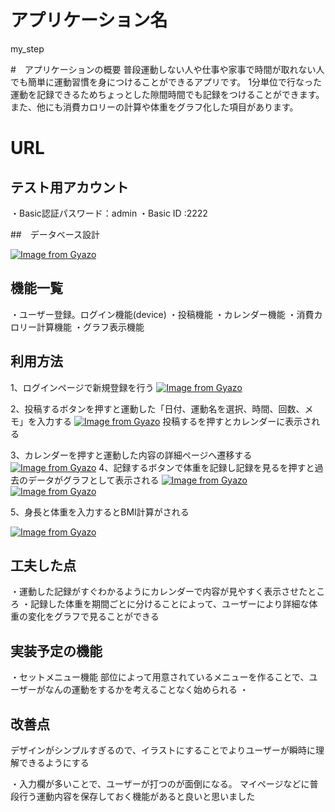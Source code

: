 # アプリケーション名
my_step

#　アプリケーションの概要
普段運動しない人や仕事や家事で時間が取れない人でも簡単に運動習慣を身につけることができるアプリです。
1分単位で行なった運動を記録できるためちょっとした隙間時間でも記録をつけることができます。
また、他にも消費カロリーの計算や体重をグラフ化した項目があります。
# URL

## テスト用アカウント
・Basic認証パスワード：admin
・Basic ID         :2222

##　データベース設計

[![Image from Gyazo](https://i.gyazo.com/d84bb89fd1cdcd944d2d3db4cc8d5e28.png)](https://gyazo.com/d84bb89fd1cdcd944d2d3db4cc8d5e28)
## 機能一覧
・ユーザー登録。ログイン機能(device)
・投稿機能
・カレンダー機能
・消費カロリー計算機能
・グラフ表示機能


## 利用方法

1、ログインページで新規登録を行う
[![Image from Gyazo](https://i.gyazo.com/1b561d81034b483ddc880d4f3a7bfb35.gif)](https://gyazo.com/1b561d81034b483ddc880d4f3a7bfb35)

2、投稿するボタンを押すと運動した「日付、運動名を選択、時間、回数、メモ」を入力する
[![Image from Gyazo](https://i.gyazo.com/637a0b1e9588d8eb3be7a331271c0f71.gif)](https://gyazo.com/637a0b1e9588d8eb3be7a331271c0f71)
投稿するを押すとカレンダーに表示される


3、カレンダーを押すと運動した内容の詳細ページへ遷移する
[![Image from Gyazo](https://i.gyazo.com/668aec7fc3b834606d811f1cceab3c92.png)](https://gyazo.com/668aec7fc3b834606d811f1cceab3c92)
4、記録するボタンで体重を記録し記録を見るを押すと過去のデータがグラフとして表示される
[![Image from Gyazo](https://i.gyazo.com/0e3d736ddf652344047d3b48f20db978.png)](https://gyazo.com/0e3d736ddf652344047d3b48f20db978)
[![Image from Gyazo](https://i.gyazo.com/6ee2bf364ba8761cd1f47383184bf9d0.gif)](https://gyazo.com/6ee2bf364ba8761cd1f47383184bf9d0)

5、身長と体重を入力するとBMI計算がされる

[![Image from Gyazo](https://i.gyazo.com/6c5b4bd6b0298318f119d7aecf5fbe91.gif)](https://gyazo.com/6c5b4bd6b0298318f119d7aecf5fbe91)





## 工夫した点
・運動した記録がすぐわかるようにカレンダーで内容が見やすく表示させたところ
・記録した体重を期間ごとに分けることによって、ユーザーにより詳細な体重の変化をグラフで見ることができる


## 実装予定の機能
・セットメニュー機能
部位によって用意されているメニューを作ることで、ユーザーがなんの運動をするかを考えることなく始められる
・

## 改善点
デザインがシンプルすぎるので、イラストにすることでよりユーザーが瞬時に理解できるようにする

・入力欄が多いことで、ユーザーが打つのが面倒になる。
マイページなどに普段行う運動内容を保存しておく機能があると良いと思いました
